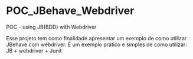 # POC_JBehave_Webdriver
POC - using JB(BDD) with Webdriver

Esse projeto tem como finalidade apresentar um exemplo de como utilizar JBehave com webdriver. É um exemplo prático e simples de como utilizar: JB + webdriver + Junit
